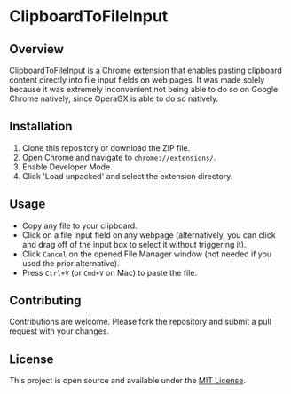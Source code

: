 # ClipboardToFileInput

## Overview
ClipboardToFileInput is a Chrome extension that enables pasting clipboard content directly into file input fields on web pages. It was made solely because it was extremely inconvenient not being able to do so on Google Chrome natively, since OperaGX is able to do so natively.

## Installation
1. Clone this repository or download the ZIP file.
2. Open Chrome and navigate to `chrome://extensions/`.
3. Enable Developer Mode.
4. Click 'Load unpacked' and select the extension directory.

## Usage
- Copy any file to your clipboard.
- Click on a file input field on any webpage (alternatively, you can click and drag off of the input box to select it without triggering it).
- Click `Cancel` on the opened File Manager window (not needed if you used the prior alternative).
- Press `Ctrl+V` (or `Cmd+V` on Mac) to paste the file.

## Contributing
Contributions are welcome. Please fork the repository and submit a pull request with your changes.

## License
This project is open source and available under the [MIT License](LICENSE).
